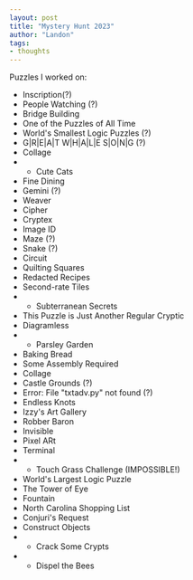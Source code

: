 ```yaml
---
layout: post
title: "Mystery Hunt 2023"
author: "Landon"
tags:
- thoughts
---
```


Puzzles I worked on:

- Inscription(?)
- People Watching (?)
- Bridge Building
- One of the Puzzles of All Time
- World's Smallest Logic Puzzles (?)
- G|R|E|A|T W|H|A|L|E S|O|N|G (?)
- Collage
- * Cute Cats
- Fine Dining
- Gemini (?)
- Weaver
- Cipher
- Cryptex
- Image ID
- Maze (?)
- Snake (?)
- Circuit
- Quilting Squares
- Redacted Recipes
- Second-rate Tiles
- * Subterranean Secrets
- This Puzzle is Just Another Regular Cryptic
- Diagramless
- * Parsley Garden
- Baking Bread
- Some Assembly Required
- Collage
- Castle Grounds (?)
- Error: File "txtadv.py" not found (?)
- Endless Knots
- Izzy's Art Gallery
- Robber Baron
- Invisible
- Pixel ARt
- Terminal
- * Touch Grass Challenge (IMPOSSIBLE!)
- World's Largest Logic Puzzle
- The Tower of Eye
- Fountain
- North Carolina Shopping List
- Conjuri's Request
- Construct Objects
- * Crack Some Crypts
- * Dispel the Bees